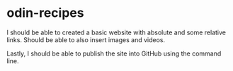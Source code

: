 # odin-recipes
I should be able to created a basic website with absolute and some relative 
links. Should be able to also insert images and videos. 

Lastly, I should be able to publish the site into GitHub using the command 
line.
